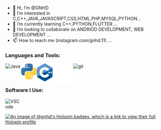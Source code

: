 - 👋 Hi, I’m @GNHD 
- 👀 I’m interested in C,C++,JAVA,JAVASCRIPT,CSS,HTML,PHP,MYSQL,PYTHON...
- 🌱 I’m currently learning C++,PYTHON,FLUTTER ...
- 💞️ I’m looking to collaborate on ANDRIOD DEVELOPMENT, WEB DEVELOPMENT ...
- 📫 How to reach me (instagram.com/gnhd.11) ...


### Languages and Tools:

<a href="https://www.java.org" target="_blank"> <img align="left" alt="Java" width="50px" src="https://user-images.githubusercontent.com/73750950/130800374-c4299348-adf9-4183-9227-c3cf72ab3235.png"/> </a>
<a href="https://www.python.org" target="_blank"> <img align="left" alt="Python" width="50px" src="https://github.com/Aakarsh-B/trying-repos/blob/master/python-5.svg?raw=true"/> </a>
<a href="https://www.w3schools.com/cpp/" target="_blank"> <img align="left" alt="C++" width="50px" src="https://github.com/Aakarsh-B/trying-repos/blob/master/c++.png"/> </a>
<img align="left" alt="GitHub" width="65px" src="https://github.com/Aakarsh-B/trying-repos/blob/master/github.svg" />
<a href="https://git-scm.com/" target="_blank"><img align="left" alt="git" width="50px" src="https://git-scm.com/images/logos/downloads/Git-Icon-1788C.png" /></a>
<br />
<br />
<br />




### Software I Use:

<a href="https://code.visualstudio.com/download" target="_blank"><img align="left" alt="VSCode" width="50px" src="https://cdn.icon-icons.com/icons2/1381/PNG/512/visualstudiocode_93981.png" /></a><br><br/>


[![An image of @gnhd's Holopin badges, which is a link to view their full Holopin profile](https://holopin.me/gnhd)](https://holopin.io/@gnhd)
<br />
<br/>
<!--[![Gourinath's GitHub stats](https://github-readme-stats.vercel.app/api?username=GNHD&show_icons=true&theme=github_dark)](https://github.com/GNHD/README.md)--->




<!---
GNHD/GNHD is a ✨ special ✨ repository because its `README.md` (this file) appears on your GitHub profile.
You can click the Preview link to take a look at your changes.
--->
